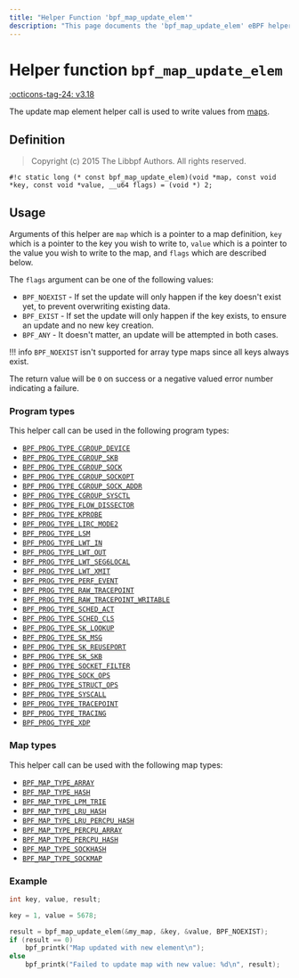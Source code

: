 ```yaml
---
title: "Helper Function 'bpf_map_update_elem'"
description: "This page documents the 'bpf_map_update_elem' eBPF helper function, including its definition, usage, program types that can use it, and examples."
---
```

# Helper function `bpf_map_update_elem`

<!-- [FEATURE_TAG](bpf_map_update_elem) -->
[:octicons-tag-24: v3.18](https://github.com/torvalds/linux/commit/0a542a86d73b1577e7d4f55fc95dcffd3fe62643)
<!-- [/FEATURE_TAG] -->

The update map element helper call is used to write values from [maps](../index.md#maps).

## Definition

> Copyright (c) 2015 The Libbpf Authors. All rights reserved.


`#!c static long (* const bpf_map_update_elem)(void *map, const void *key, const void *value, __u64 flags) = (void *) 2;`

## Usage

Arguments of this helper are `map` which is a pointer to a map definition, `key` which is a pointer to the key you
wish to write to, `value` which is a pointer to the value you wish to write to the map, and `flags` which are described below.

The `flags` argument can be one of the following values:

* `BPF_NOEXIST` - If set the update will only happen if the key doesn't exist yet, to prevent overwriting existing data.
* `BPF_EXIST` - If set the update will only happen if the key exists, to ensure an update and no new key creation.
* `BPF_ANY` - It doesn't matter, an update will be attempted in both cases.

!!! info
    `BPF_NOEXIST` isn't supported for array type maps since all keys always exist.

The return value will be `0` on success or a negative valued error number indicating a failure.


### Program types

This helper call can be used in the following program types:

<!-- DO NOT EDIT MANUALLY -->
<!-- [HELPER_FUNC_PROG_REF] -->
 * [`BPF_PROG_TYPE_CGROUP_DEVICE`](../program-type/BPF_PROG_TYPE_CGROUP_DEVICE.md)
 * [`BPF_PROG_TYPE_CGROUP_SKB`](../program-type/BPF_PROG_TYPE_CGROUP_SKB.md)
 * [`BPF_PROG_TYPE_CGROUP_SOCK`](../program-type/BPF_PROG_TYPE_CGROUP_SOCK.md)
 * [`BPF_PROG_TYPE_CGROUP_SOCKOPT`](../program-type/BPF_PROG_TYPE_CGROUP_SOCKOPT.md)
 * [`BPF_PROG_TYPE_CGROUP_SOCK_ADDR`](../program-type/BPF_PROG_TYPE_CGROUP_SOCK_ADDR.md)
 * [`BPF_PROG_TYPE_CGROUP_SYSCTL`](../program-type/BPF_PROG_TYPE_CGROUP_SYSCTL.md)
 * [`BPF_PROG_TYPE_FLOW_DISSECTOR`](../program-type/BPF_PROG_TYPE_FLOW_DISSECTOR.md)
 * [`BPF_PROG_TYPE_KPROBE`](../program-type/BPF_PROG_TYPE_KPROBE.md)
 * [`BPF_PROG_TYPE_LIRC_MODE2`](../program-type/BPF_PROG_TYPE_LIRC_MODE2.md)
 * [`BPF_PROG_TYPE_LSM`](../program-type/BPF_PROG_TYPE_LSM.md)
 * [`BPF_PROG_TYPE_LWT_IN`](../program-type/BPF_PROG_TYPE_LWT_IN.md)
 * [`BPF_PROG_TYPE_LWT_OUT`](../program-type/BPF_PROG_TYPE_LWT_OUT.md)
 * [`BPF_PROG_TYPE_LWT_SEG6LOCAL`](../program-type/BPF_PROG_TYPE_LWT_SEG6LOCAL.md)
 * [`BPF_PROG_TYPE_LWT_XMIT`](../program-type/BPF_PROG_TYPE_LWT_XMIT.md)
 * [`BPF_PROG_TYPE_PERF_EVENT`](../program-type/BPF_PROG_TYPE_PERF_EVENT.md)
 * [`BPF_PROG_TYPE_RAW_TRACEPOINT`](../program-type/BPF_PROG_TYPE_RAW_TRACEPOINT.md)
 * [`BPF_PROG_TYPE_RAW_TRACEPOINT_WRITABLE`](../program-type/BPF_PROG_TYPE_RAW_TRACEPOINT_WRITABLE.md)
 * [`BPF_PROG_TYPE_SCHED_ACT`](../program-type/BPF_PROG_TYPE_SCHED_ACT.md)
 * [`BPF_PROG_TYPE_SCHED_CLS`](../program-type/BPF_PROG_TYPE_SCHED_CLS.md)
 * [`BPF_PROG_TYPE_SK_LOOKUP`](../program-type/BPF_PROG_TYPE_SK_LOOKUP.md)
 * [`BPF_PROG_TYPE_SK_MSG`](../program-type/BPF_PROG_TYPE_SK_MSG.md)
 * [`BPF_PROG_TYPE_SK_REUSEPORT`](../program-type/BPF_PROG_TYPE_SK_REUSEPORT.md)
 * [`BPF_PROG_TYPE_SK_SKB`](../program-type/BPF_PROG_TYPE_SK_SKB.md)
 * [`BPF_PROG_TYPE_SOCKET_FILTER`](../program-type/BPF_PROG_TYPE_SOCKET_FILTER.md)
 * [`BPF_PROG_TYPE_SOCK_OPS`](../program-type/BPF_PROG_TYPE_SOCK_OPS.md)
 * [`BPF_PROG_TYPE_STRUCT_OPS`](../program-type/BPF_PROG_TYPE_STRUCT_OPS.md)
 * [`BPF_PROG_TYPE_SYSCALL`](../program-type/BPF_PROG_TYPE_SYSCALL.md)
 * [`BPF_PROG_TYPE_TRACEPOINT`](../program-type/BPF_PROG_TYPE_TRACEPOINT.md)
 * [`BPF_PROG_TYPE_TRACING`](../program-type/BPF_PROG_TYPE_TRACING.md)
 * [`BPF_PROG_TYPE_XDP`](../program-type/BPF_PROG_TYPE_XDP.md)
<!-- [/HELPER_FUNC_PROG_REF] -->

### Map types

This helper call can be used with the following map types:

<!-- DO NOT EDIT MANUALLY -->
<!-- [HELPER_FUNC_MAP_REF] -->
 * [`BPF_MAP_TYPE_ARRAY`](../map-type/BPF_MAP_TYPE_ARRAY.md)
 * [`BPF_MAP_TYPE_HASH`](../map-type/BPF_MAP_TYPE_HASH.md)
 * [`BPF_MAP_TYPE_LPM_TRIE`](../map-type/BPF_MAP_TYPE_LPM_TRIE.md)
 * [`BPF_MAP_TYPE_LRU_HASH`](../map-type/BPF_MAP_TYPE_LRU_HASH.md)
 * [`BPF_MAP_TYPE_LRU_PERCPU_HASH`](../map-type/BPF_MAP_TYPE_LRU_PERCPU_HASH.md)
 * [`BPF_MAP_TYPE_PERCPU_ARRAY`](../map-type/BPF_MAP_TYPE_PERCPU_ARRAY.md)
 * [`BPF_MAP_TYPE_PERCPU_HASH`](../map-type/BPF_MAP_TYPE_PERCPU_HASH.md)
 * [`BPF_MAP_TYPE_SOCKHASH`](../map-type/BPF_MAP_TYPE_SOCKHASH.md)
 * [`BPF_MAP_TYPE_SOCKMAP`](../map-type/BPF_MAP_TYPE_SOCKMAP.md)
<!-- [/HELPER_FUNC_MAP_REF] -->


### Example

```c
int key, value, result;

key = 1, value = 5678;

result = bpf_map_update_elem(&my_map, &key, &value, BPF_NOEXIST);
if (result == 0)
	bpf_printk("Map updated with new element\n");
else
	bpf_printk("Failed to update map with new value: %d\n", result);
```

